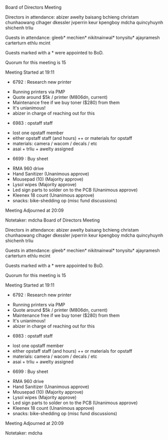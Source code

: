 Board of Directors Meeting

Directors in attendance:
abizer
awelty
baisang
bchieng
christam
chunhaowang
clhager
dkessler
jvperrin
keur
kpengboy
mdcha
quincyhuynh
shichenh
trliu

Guests in attendance:
gleeb*
mechien*
nikitnainwal*
tonysitu*
ajayramesh
carterturn
ethlu
mcint

Guests marked with a * were appointed to BoD.

Quorum for this meeting is 15

Meeting Started at 19:11

* 6792 : Research new printer
- Running printers via PMP
- Quote around $5k / printer (M806dn, current)
- Maintenance free if we buy toner ($280) from them
- It's unianimous!
- abizer in charge of reaching out for this

* 6983 : opstaff staff
- lost one opstaff member
- either opstaff staff (and hours) ++ or materials for opstaff
- materials: camera / wacom / decals / etc
- asai + trliu + awelty assigned 

* 6699 : Buy sheet
- RMA 960 drive
- Hand Sanitizer (Unanimous approve)
- Mousepad (10) (Majority approve)
- Lysol wipes (Majority approve)
- Led sign parts to solder on to the PCB (Unanimous approve)
- Kleenex 18 count (Unanimous approve)
- snacks: bike-shedding op (misc fund discussions)



Meeting Adjourned at 20:09

Notetaker: mdcha
Board of Directors Meeting

Directors in attendance:
abizer
awelty
baisang
bchieng
christam
chunhaowang
clhager
dkessler
jvperrin
keur
kpengboy
mdcha
quincyhuynh
shichenh
trliu

Guests in attendance:
gleeb*
mechien*
nikitnainwal*
tonysitu*
ajayramesh
carterturn
ethlu
mcint

Guests marked with a * were appointed to BoD.

Quorum for this meeting is 15

Meeting Started at 19:11

* 6792 : Research new printer
- Running printers via PMP
- Quote around $5k / printer (M806dn, current)
- Maintenance free if we buy toner ($280) from them
- It's unianimous!
- abizer in charge of reaching out for this

* 6983 : opstaff staff
- lost one opstaff member
- either opstaff staff (and hours) ++ or materials for opstaff
- materials: camera / wacom / decals / etc
- asai + trliu + awelty assigned 

* 6699 : Buy sheet
- RMA 960 drive
- Hand Sanitizer (Unanimous approve)
- Mousepad (10) (Majority approve)
- Lysol wipes (Majority approve)
- Led sign parts to solder on to the PCB (Unanimous approve)
- Kleenex 18 count (Unanimous approve)
- snacks: bike-shedding op (misc fund discussions)



Meeting Adjourned at 20:09

Notetaker: mdcha
